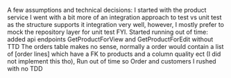 A few assumptions and technical decisions:
I started with the product service
I went with a bit more of an integration approach to test vs unit test as the structure supports it  integration  very well, however, I mostly prefer to mock the repository layer for unit test FYI.
Started running out of time: added api endpoints GetProductForView and GetProductForEdit without TTD
The orders table makes no sense, normally a order would contain a list of [order lines] which have a FK to products and a column quality ect (I did not implement this tho),
Run out of time so Order and customers I rushed with no TDD